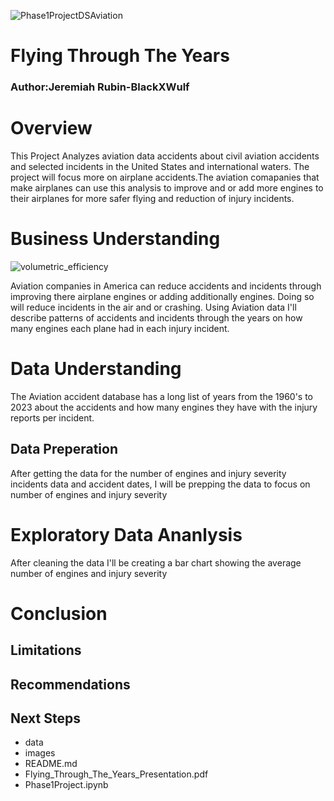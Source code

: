 ![Phase1ProjectDSAviation](https://github.com/BlackXWulf/Flying-Through-The-Years/assets/85573566/0c3dc657-275e-47d9-af6e-eb00c6d6f8cd)
# Flying Through The Years
### Author:Jeremiah Rubin-BlackXWulf
# Overview
This Project Analyzes aviation data accidents about civil aviation accidents and selected incidents in the United States and international waters. The project will focus more on airplane accidents.The aviation comapanies that make airplanes can use this analysis to improve and or add more engines to their airplanes for more safer flying and reduction of injury incidents.
# Business Understanding
![volumetric_efficiency](https://github.com/BlackXWulf/Flying-Through-The-Years/assets/85573566/34724db0-37ef-4ae2-ab80-88a9b54103e2)

Aviation companies in America can reduce accidents and incidents through improving there airplane engines or adding additionally engines. Doing so will reduce incidents in the air and or crashing. Using Aviation data I'll describe patterns of accidents and incidents through the years on how many engines each plane had in each injury incident.
# Data Understanding
The Aviation accident database has a long list of years from the 1960's to 2023 about the accidents and how many engines they have with the injury reports per incident.
## Data Preperation
After getting the data for the number of engines and injury severity incidents data and accident dates, I will be prepping the data to focus on number of engines and injury severity
# Exploratory Data Ananlysis
After cleaning the data I'll be creating a bar chart showing the average number of engines and injury severity
# Conclusion

## Limitations

## Recommendations

## Next Steps 

- data
- images
- README.md
- Flying_Through_The_Years_Presentation.pdf
- Phase1Project.ipynb
